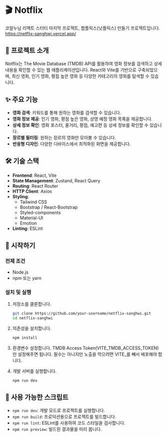 # 🎬 Notflix

코알누님 리액트 스터티 마지막 프로젝트, 짭플릭스(낫플릭스) 만들기 프로젝트입니다.
https://netflix-sanghwi.vercel.app/

## 📖 프로젝트 소개

Notflix는 The Movie Database (TMDB) API를 활용하여 영화 정보를 검색하고 상세 내용을 확인할 수 있는 웹 애플리케이션입니다. React와 Vite를 기반으로 구축되었으며, 최신 영화, 인기 영화, 평점 높은 영화 등 다양한 카테고리의 영화를 탐색할 수 있습니다.

## ✨ 주요 기능

- **영화 검색**: 키워드를 통해 원하는 영화를 검색할 수 있습니다.
- **영화 정보 제공**: 인기 영화, 평점 높은 영화, 상영 예정 영화 목록을 제공합니다.
- **상세 정보 확인**: 영화 포스터, 줄거리, 평점, 예고편 등 상세 정보를 확인할 수 있습니다.
- **장르별 필터링**: 원하는 장르의 영화만 모아볼 수 있습니다.
- **반응형 디자인**: 다양한 디바이스에서 최적화된 화면을 제공합니다.

## 🛠️ 기술 스택

- **Frontend**: React, Vite
- **State Management**: Zustand, React Query
- **Routing**: React Router
- **HTTP Client**: Axios
- **Styling**:
  - Tailwind CSS
  - Bootstrap / React-Bootstrap
  - Styled-components
  - Material-UI
  - Emotion
- **Linting**: ESLint

## 🚀 시작하기

### 전제 조건

- Node.js
- npm 또는 yarn

### 설치 및 실행

1.  저장소를 클론합니다.
    ```bash
    git clone https://github.com/your-username/netflix-sanghwi.git
    cd netflix-sanghwi
    ```

2.  의존성을 설치합니다.
    ```bash
    npm install
    ```
    
3.  환경변수 설정합니다.
    TMDB Access Token(VITE_TMDB_ACCESS_TOKEN)만 설정해주면 됩니다.
    필수는 아니지만 노출을 막으려면 VITE_를 빼서 배포해야 합니다. 

4.  개발 서버를 실행합니다.
    ```bash
    npm run dev
    ```

## 📜 사용 가능한 스크립트

- `npm run dev`: 개발 모드로 프로젝트를 실행합니다.
- `npm run build`: 프로덕션용으로 프로젝트를 빌드합니다.
- `npm run lint`: ESLint를 사용하여 코드 스타일을 검사합니다.
- `npm run preview`: 빌드된 결과물을 미리 봅니다.

